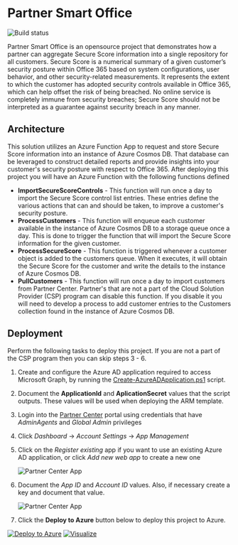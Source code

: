 # Partner Smart Office 

![Build status](https://usocp.visualstudio.com/_apis/public/build/definitions/24f32206-cfd5-40e6-940d-0b99368492b0/11/badge)

Partner Smart Office is an opensource project that demonstrates how a partner can aggregate Secure Score information into a single repository for all customers. Secure Score is a numerical summary of a given customer’s security posture within Office 365 based on system configurations, user behavior, and other security-related measurements. It represents the extent to which the customer has adopted security controls available in Office 365, which can help offset the risk of being breached. No online service is completely immune from security breaches; Secure Score should not be interpreted as a guarantee against security breach in any manner. 

## Architecture

This solution utilizes an Azure Function App to request and store Secure Score information into an instance of Azure Cosmos DB. That database can be leveraged to construct detailed reports and provide insights into your customer's security posture with respect to Office 365. After deploying this project you will have an Azure Function with the following functions defined 

* __ImportSecureScoreControls__ - This function will run once a day to import the Secure Score control list entries. These entries define the various actions that can and should be taken, to improve a customer's security posture. 
* __ProcessCustomers__ - This function will enqueue each customer available in the instance of Azure Cosmos DB to a storage queue once a day. This is done to trigger the function that will import the Secure Score information for the given customer.
* __ProcessSecureScore__ - This function is triggered whenever a customer object is added to the customers queue. When it executes, it will obtain the Secure Score for the customer and write the details to the instance of Azure Cosmos DB.
* __PullCustomers__ - This function will run once a day to import customers from Partner Center. Partner's that are not a part of the Cloud Solution Provider (CSP) program can disable this function. If you disable it you will need to develop a process to add customer entries to the Customers collection found in the instance of Azure Cosmos DB. 

## Deployment

Perform the following tasks to deploy this project. If you are not a part of the CSP program then you can skip steps 3 - 6. 

1. Create and configure the Azure AD application required to access Microsoft Graph, by running the [Create-AzureADApplication.ps1](https://raw.githubusercontent.com/Microsoft/Partner-Smart-Office/master/scripts/Create-AzureADApplication.ps1) script.
2. Document the __ApplicationId__ and __AplicationSecret__ values that the script outputs. These values will be used when deploying the ARM template.
3. Login into the [Partner Center](https://partnercenter.microsoft.com) portal using credentials that have _AdminAgents_ and _Global Admin_ privileges
4. Click _Dashboard_ -> _Account Settings_ -> _App Management_ 
5. Click on the _Register existing_ app if you want to use an existing Azure AD application, or click _Add new web app_ to create a new one

    ![Partner Center App](docs/media/appmgmt01.png)

6. Document the _App ID_ and _Account ID_ values. Also, if necessary create a key and document that value. 

    ![Partner Center App](docs/media/appmgmt02.png)

7. Click the __Deploy to Azure__ button below to deploy this project to Azure.

[![Deploy to Azure](http://azuredeploy.net/deploybutton.png)](https://portal.azure.com/#create/Microsoft.Template/uri/https%3A%2F%2Fraw.githubusercontent.com%2FMicrosoft%2FPartner-Smart-Office%2Fmaster%2Fazuredeploy.json)
[![Visualize](http://armviz.io/visualizebutton.png)](http://armviz.io/#/?load=https%3A%2F%2Fraw.githubusercontent.com%2FMicrosoft%2FPartner-Smart-Office%2Fmaster%2Fazuredeploy.json)
